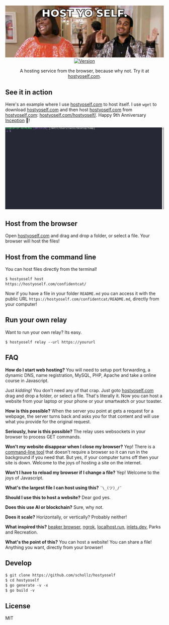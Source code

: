 <p align="center">
<img
    src="/static/banner.jpg" border="0" alt="hostyoself">
<br>
<a
href="https://github.com/schollz/hostyoself/releases/latest"><img
src="https://img.shields.io/badge/version-0.0.5-brightgreen.svg?style=flat-square"
alt="Version"></a> </p>

<p align="center">A hosting service from the browser, because why not. Try it at <a href="https://hostyoself.com">hostyoself.com</a>.</p>

## See it in action

Here's an example where I use [hostyoself.com](https://hostyoself.com) to host itself. I use `wget` to download [hostyoself.com](https://hostyoself.com) and then host [hostyoself.com](https://hostyoself.com) from [hostyoself.com](https://hostyoself.com): [hostyoself.com/hostyoself/](https://hostyoself.com/hostyoself/). Happy 9th Anniversary [Inception](https://en.wikipedia.org/wiki/Inception) :cake:!

![Inception](/static/inception.gif)


## Host from the browser

Open [hostyoself.com](https://hostyoself.com) and drag and drop a folder, or select a file. Your browser will host the files!


## Host from the command line

You can host files directly from the terminal!

```
$ hostyoself host
https://hostyoself.com/confidentcat/
```

Now if you have a file in your folder `README.md` you can access it with the public URL `https://hostyoself.com/confidentcat/README.md`, directly from your computer!


## Run your own relay

Want to run your own relay? Its easy. 

```
$ hostyoself relay --url https://yoururl
```

## FAQ


**How do I start web hosting?** You will need to setup port forwarding, a dynamic DNS, name registration, MySQL, PHP, Apache and take a online course in Javascript. 

Just *kidding*! You don't need any of that crap. Just goto [hostyoself.com](https://hostyoself.com) drag and drop a folder, or select a file. That's literally it. Now you can host a website from your laptop or your phone or your smartwatch or your toaster.

**How is this possible?** When the server you point at gets a request for a webpage, the server turns back and asks *you* for that content and will use what you provide for the original request.

**Seriously, how is this possible?** The relay uses websockets in your browser to process GET commands.

**Won't my website disappear when I close my browser?** Yep! There is a [command-line tool](https://github.com/schollz/hostyoself#host-from-the-command-line) that doesn't require a browser so it can run in the background if you need that. But yes, if your computer turns off then your site is down. Welcome to the joys of hosting a site on the internet.

**Won't I have to reload my browser if I change a file?** Yep! Welcome to the joys of Javascript.

**What's the largest file I can host using this?** `¯\_(ツ)_/¯`

**Should I use this to host a website?** Dear god yes.

**Does this use AI or blockchain?** Sure, why not. 

**Does it scale?** Horizontally, or vertically? Probably neither!

**What inspired this?** [beaker browser](https://beakerbrowser.com/), [ngrok](https://ngrok.com/), [localhost.run](http://localhost.run/), [inlets.dev](https://github.com/alexellis/inlets), Parks and Recreation.

**What's the point of this?** You can host a website! You can share a file! Anything you want, directly from your browser!

## Develop

```
$ git clone https://github.com/schollz/hostyoself
$ cd hostyoself
$ go generate -v -x
$ go build -v
```

## License 

MIT
